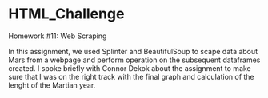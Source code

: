 # HTML_Challenge

Homework #11: Web Scraping

In this assignment, we used Splinter and BeautifulSoup to scape data about Mars from a webpage and perform operation on the subsequent dataframes created. I spoke briefly with Connor Dekok about the assignment to make sure that I was on the right track with the final graph and calculation of the lenght of the Martian year.
